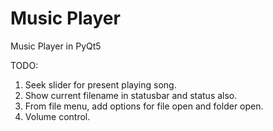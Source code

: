 # Music Player
Music Player in PyQt5

TODO:
1) Seek slider for present playing song.
2) Show current filename in statusbar and status also.
3) From file menu, add options for file open and folder open.
4) Volume control.
